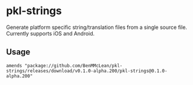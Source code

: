 # pkl-strings

Generate platform specific string/translation files from a single source file. Currently supports iOS and Android.

## Usage

```pkl
amends "package://github.com/BenMMcLean/pkl-strings/releases/download/v0.1.0-alpha.200/pkl-strings@0.1.0-alpha.200"
```
